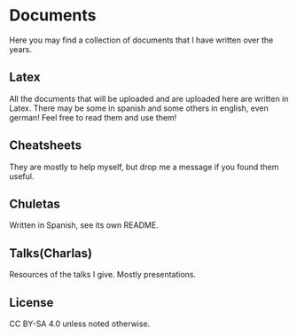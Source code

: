 # Documents
Here you may find a collection of documents that I have written over the years.

## Latex
All the documents that will be uploaded and are uploaded here are written in Latex. There may be some in 
spanish and some others in english, even german! Feel free to read them and use them!

## Cheatsheets
They are mostly to help myself, but drop me a message if you found them useful.

## Chuletas
Written in Spanish, see its own README.

## Talks(Charlas)
Resources of the talks I give. Mostly presentations.

## License
CC BY-SA 4.0 unless noted otherwise.
